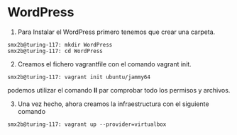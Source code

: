 # WordPress
1. Para Instalar el WordPress primero tenemos que crear una carpeta.
```console
smx2b@turing-117: mkdir WordPress
smx2b@turing-117: cd WordPress
```
2. Creamos el fichero vagrantfile con el comando vagrant init.
```console
smx2b@turing-117: vagrant init ubuntu/jammy64
```
podemos utilizar el comando **ll** par comprobar todo los permisos y archivos.

3. Una vez hecho, ahora creamos la infraestructura con el siguiente comando
 ```console 
smx2b@turing-117: vagrant up --provider=virtualbox
```


